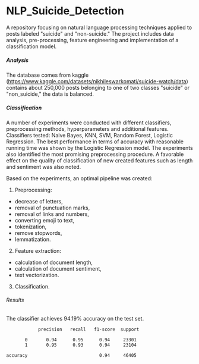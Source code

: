 # NLP_Suicide_Detection
A repository focusing on natural language processing techniques applied to posts labeled "suicide" and "non-suicide." The project includes data analysis, pre-processing, feature engineering and implementation of a classification model.

##### Analysis
The database comes from kaggle (https://www.kaggle.com/datasets/nikhileswarkomati/suicide-watch/data)  
contains about 250,000 posts belonging to one of two classes "suicide" or "non_suicide," the data is balanced.

##### Classification
A number of experiments were conducted with different classifiers, preprocessing methods, hyperparameters and additional features.  
Classifiers tested: Naive Bayes, KNN, SVM, Random Forest, Logistic Regression. The best performance in terms of accuracy with reasonable running time was shown by the Logistic Regression model. The experiments also identified the most promising preprocessing procedure. A favorable effect on the quality of classification of new created features such as length and sentiment was also noted.

Based on the experiments, an optimal pipeline was created:
1. Preprocessing:
- decrease of letters, 
- removal of punctuation marks, 
- removal of links and numbers, 
- converting emoji to text, 
- tokenization, 
- remove stopwords, 
- lemmatization.
2. Feature extraction: 
- calculation of document length,
- calculation of document sentiment,
- text vectorization.
3. Classification.

###### Results
The classifier achieves 94.19% accuracy on the test set.

                precision   recall   f1-score  support

           0       0.94      0.95      0.94     23301
           1       0.95      0.93      0.94     23104

    accuracy                           0.94     46405


